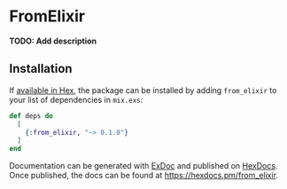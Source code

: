 # FromElixir

**TODO: Add description**

## Installation

If [available in Hex](https://hex.pm/docs/publish), the package can be installed
by adding `from_elixir` to your list of dependencies in `mix.exs`:

```elixir
def deps do
  [
    {:from_elixir, "~> 0.1.0"}
  ]
end
```

Documentation can be generated with [ExDoc](https://github.com/elixir-lang/ex_doc)
and published on [HexDocs](https://hexdocs.pm). Once published, the docs can
be found at <https://hexdocs.pm/from_elixir>.

